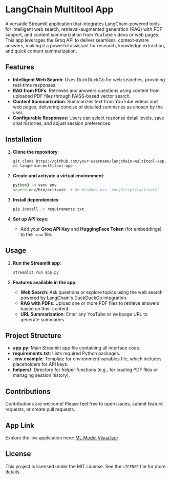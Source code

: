 # LangChain Multitool App

A versatile Streamlit application that integrates LangChain-powered tools for intelligent web search, retrieval-augmented generation (RAG) with PDF support, and content summarization from YouTube videos or web pages. This app leverages the Groq API to deliver seamless, context-aware answers, making it a powerful assistant for research, knowledge extraction, and quick content summarization.

## Features

- **Intelligent Web Search**: Uses DuckDuckGo for web searches, providing real-time responses.
- **RAG from PDFs**: Retrieves and answers questions using content from uploaded PDF files through FAISS-based vector search.
- **Content Summarization**: Summarizes text from YouTube videos and web pages, delivering concise or detailed summaries as chosen by the user.
- **Configurable Responses**: Users can select response detail levels, save chat histories, and adjust session preferences.
  
## Installation

1. **Clone the repository**:
   ```bash
   git clone https://github.com/your-username/langchain-multitool-app.git
   cd langchain-multitool-app
   ```

2. **Create and activate a virtual environment**:
   ```bash
   python3 -m venv env
   source env/bin/activate  # On Windows use `env\Scripts\activate`
   ```

3. **Install dependencies**:
   ```bash
   pip install -r requirements.txt
   ```

4. **Set up API keys**:
   - Add your **Groq API Key** and **HuggingFace Token** (for embeddings) to the `.env` file.

## Usage

1. **Run the Streamlit app**:
   ```bash
   streamlit run app.py
   ```

2. **Features available in the app**:
   - **Web Search**: Ask questions or explore topics using the web search powered by LangChain's DuckDuckGo integration.
   - **RAG with PDFs**: Upload one or more PDF files to retrieve answers based on their content.
   - **URL Summarization**: Enter any YouTube or webpage URL to generate summaries.

## Project Structure

- **app.py**: Main Streamlit app file containing all interface code.
- **requirements.txt**: Lists required Python packages.
- **.env.example**: Template for environment variables file, which includes placeholders for API keys.
- **helpers/**: Directory for helper functions (e.g., for loading PDF files or managing session history).


## Contributions

Contributions are welcome! Please feel free to open issues, submit feature requests, or create pull requests.

## App Link

Explore the live application here: [ML Model Visualizer](https://anishaman6206-langchain-multitool-app-app-d8mfu1.streamlit.app/)

## License

This project is licensed under the MIT License. See the `LICENSE` file for more details.

